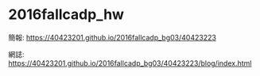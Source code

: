 # 2016fallcadp_hw

簡報: https://40423201.github.io/2016fallcadp_bg03/40423223

網誌: https://40423201.github.io/2016fallcadp_bg03/40423223/blog/index.html
